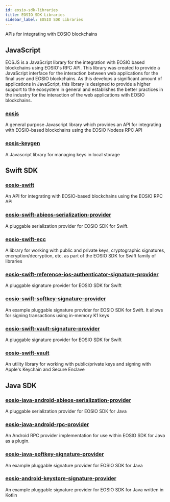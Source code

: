 ```yaml
---
id: eosio-sdk-libraries
title: EOSIO SDK Libraries
sidebar_label: EOSIO SDK Libraries
---
```


APIs for integrating with EOSIO blockchains

## JavaScript

EOSJS is a JavaScript library for the integration with EOSIO based blockchains using EOSIO's RPC API. This library was created to provide a JavaScript interface for the interaction between web applications for the final user and EOSIO blockchains. As this develops a significant amount of applications in JavaScript, this library is designed to provide a higher support to the ecosystem in general and establishes the better practices in the industry for the interaction of the web applications with EOSIO blockchains.

### [eosjs](https://developers.eos.io/manuals/eosjs/latest/index)
A general purpose Javascript library which provides an API for integrating with EOSIO-based blockchains using the EOSIO Nodeos RPC API

### [eosjs-keygen](https://github.com/EOSIO/eosjs-keygen)
A Javascript library for managing keys in local storage

## Swift SDK

### [eosio-swift](https://github.com/EOSIO/eosio-swift)
An API for integrating with EOSIO-based blockchains using the EOSIO RPC API

### [eosio-swift-abieos-serialization-provider](https://github.com/EOSIO/eosio-swift-abieos-serialization-provider)
A pluggable serialization provider for EOSIO SDK for Swift.

### [eosio-swift-ecc](https://github.com/EOSIO/eosio-swift-ecc)
A library for working with public and private keys, cryptographic signatures, encryption/decryption, etc. as part of the EOSIO SDK for Swift family of libraries

### [eosio-swift-reference-ios-authenticator-signature-provider](https://github.com/EOSIO/eosio-swift-reference-ios-authenticator-signature-provider)
A pluggable signature provider for EOSIO SDK for Swift

### [eosio-swift-softkey-signature-provider](https://github.com/EOSIO/eosio-swift-softkey-signature-provider)
An example pluggable signature provider for EOSIO SDK for Swift. It allows for signing transactions using in-memory K1 keys

### [eosio-swift-vault-signature-provider](https://github.com/EOSIO/eosio-swift-vault-signature-provider)
A pluggable signature provider for EOSIO SDK for Swift

### [eosio-swift-vault](https://github.com/EOSIO/eosio-swift-vault)
An utility library for working with public/private keys and signing with Apple's Keychain and Secure Enclave

## Java SDK

### [eosio-java-android-abieos-serialization-provider](https://github.com/EOSIO/eosio-java-android-abieos-serialization-provider)
A pluggable serialization provider for EOSIO SDK for Java

### [eosio-java-android-rpc-provider](https://github.com/EOSIO/eosio-java-android-rpc-provider)
An Android RPC provider implementation for use within EOSIO SDK for Java as a plugin.

### [eosio-java-softkey-signature-provider](https://github.com/EOSIO/eosio-java-softkey-signature-provider)
An example pluggable signature provider for EOSIO SDK for Java

### [eosio-android-keystore-signature-provider](https://github.com/EOSIO/eosio-android-keystore-signature-provider)
An example pluggable signature provider for EOSIO SDK for Java written in Kotlin

